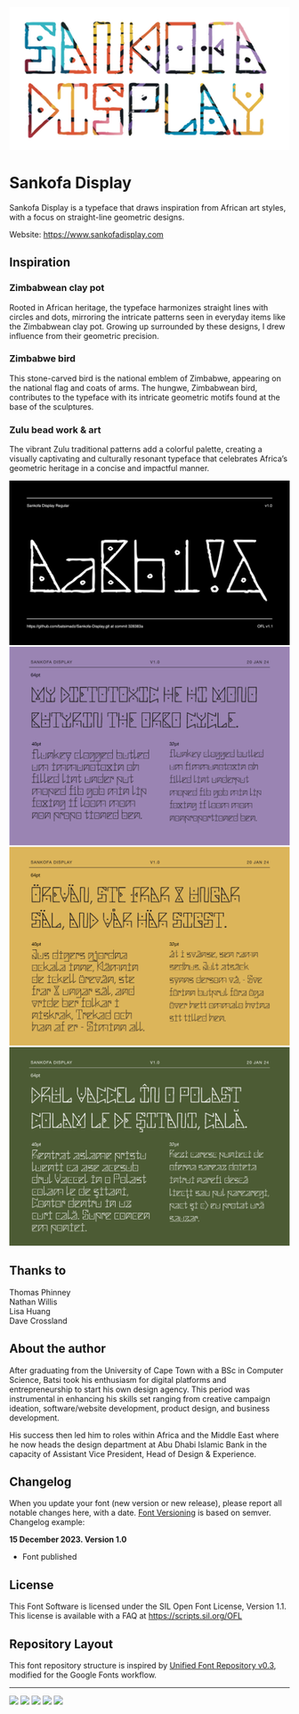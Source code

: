 ![Sample Image](documentation/sankofa-cover.jpg)

# Sankofa Display

Sankofa Display is a typeface that draws inspiration from African art styles, with a focus on straight-line geometric designs.

Website: https://www.sankofadisplay.com


## Inspiration

### Zimbabwean clay pot ### 

Rooted in African heritage, the typeface harmonizes straight lines with circles and dots, mirroring the intricate patterns seen in everyday items like the Zimbabwean clay pot. Growing up surrounded by these designs, I drew influence from their geometric precision.

### Zimbabwe bird ### 

This stone-carved bird is the national emblem of Zimbabwe, appearing on the national flag and coats of arms. The hungwe, Zimbabwean bird, contributes to the typeface with its intricate geometric motifs found at the base of the sculptures.

### Zulu bead work & art ### 

The vibrant Zulu traditional patterns add a colorful palette, creating a visually captivating and culturally resonant typeface that celebrates Africa’s geometric heritage in a concise and impactful manner.

![Sample Image](documentation/image1.png)
![Sample Image](documentation/1.jpg)
![Sample Image](documentation/2.jpg)
![Sample Image](documentation/3.jpg)

## Thanks to
Thomas Phinney<br>
Nathan Willis<br>
Lisa Huang<br>
Dave Crossland

## About the author

After graduating from the University of Cape Town with a BSc in Computer Science, Batsi took his enthusiasm for digital platforms and entrepreneurship to start his own design agency. This period was instrumental in enhancing his skills set ranging from creative campaign ideation, software/website development, product design, and business development. 
 
His success then led him to roles within Africa and the Middle East where he now heads the design department at Abu Dhabi Islamic Bank in the capacity of Assistant Vice President, Head of Design & Experience.

## Changelog

When you update your font (new version or new release), please report all notable changes here, with a date.
[Font Versioning](https://github.com/googlefonts/gf-docs/tree/main/Spec#font-versioning) is based on semver. 
Changelog example:

**15 December 2023. Version 1.0**
- Font published

## License

This Font Software is licensed under the SIL Open Font License, Version 1.1.
This license is available with a FAQ at
https://scripts.sil.org/OFL

## Repository Layout

This font repository structure is inspired by [Unified Font Repository v0.3](https://github.com/unified-font-repository/Unified-Font-Repository), modified for the Google Fonts workflow.

---

[![][Fontbakery]](https://batsimadz.github.io/Sankofa-Display/fontbakery/fontbakery-report.html)
[![][Universal]](https://batsimadz.github.io/Sankofa-Display/fontbakery/fontbakery-report.html)
[![][GF Profile]](https://batsimadz.github.io/Sankofa-Display/fontbakery/fontbakery-report.html)
[![][Outline Correctness]](https://batsimadz.github.io/Sankofa-Display/fontbakery/fontbakery-report.html)
[![][Shaping]](https://batsimadz.github.io/Sankofa-Display/fontbakery/fontbakery-report.html)

[Fontbakery]: https://img.shields.io/endpoint?url=https%3A%2F%2Fraw.githubusercontent.com%2Fbatsimadz%2FSankofa-Display%2Fgh-pages%2Fbadges%2Foverall.json
[GF Profile]: https://img.shields.io/endpoint?url=https%3A%2F%2Fraw.githubusercontent.com%2Fbatsimadz%2FSankofa-Display%2Fgh-pages%2Fbadges%2FGoogleFonts.json
[Outline Correctness]: https://img.shields.io/endpoint?url=https%3A%2F%2Fraw.githubusercontent.com%2Fbatsimadz%2FSankofa-Display%2Fgh-pages%2Fbadges%2FOutlineCorrectnessChecks.json
[Shaping]: https://img.shields.io/endpoint?url=https%3A%2F%2Fraw.githubusercontent.com%2Fbatsimadz%2FSankofa-Display%2Fgh-pages%2Fbadges%2FShapingChecks.json
[Universal]: https://img.shields.io/endpoint?url=https%3A%2F%2Fraw.githubusercontent.com%2Fbatsimadz%2FSankofa-Display%2Fgh-pages%2Fbadges%2FUniversal.json
